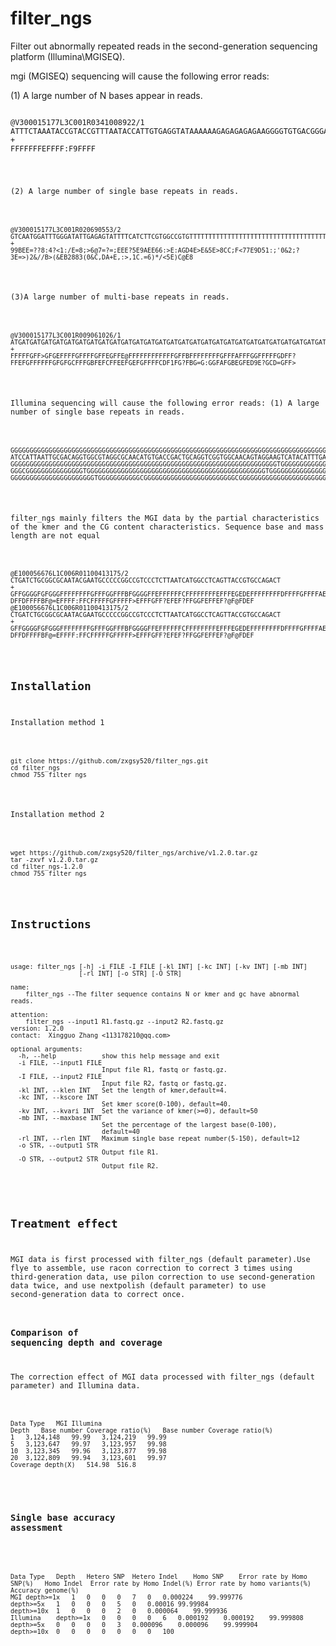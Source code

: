 # filter_ngs
Filter out abnormally repeated reads in the second-generation sequencing platform (Illumina\MGISEQ).

mgi (MGISEQ) sequencing will cause the following error reads:

(1) A large number of N bases appear in reads.
<pre><code>
@V300015177L3C001R0341008922/1
ATTTCTAAATACCGTACCGTTTAATACCATTGTGAGGTATAAAAAAGAGAGAGAGAAGGGGTGTGACGGGACAGAAGAACTACTGGCTATGCATCCGTGTTTTATTCTATATTAACACCAGTATCAAAGCCATCGACATTCGNNNNNNNN
+
FFFFFFFEFFFF:F9FFFF<FFGFFFEFFFF@FFDFEFFFFFFFFFFFFFDFFFFFFFFFEFFFF=BFEFFFFFFFFFFFFFFFFFFF5FEFFFFFFFFFFEF9FFFFBFFFEFEFFFFFAFGFFFFF=9FFFFF4FF:EF;!FFFF<DE
</code></pre>
(2) A large number of single base repeats in reads.
<pre><code>
@V300015177L3C001R020690553/2
GTCAATGGATTTGGGATATTGAGAGTATTTTCATCTTCGTGGCCGTGTTTTTTTTTTTTTTTTTTTTTTTTTTTTTTTTTTTTTTTTTTACTCCTTGGGAAAGAAGATGGAAACTTTGGGTTGCAAGGAGAGGGGGGGGCGGGGGGGGGG
+
99BEE=??8:4?<1:/E=8;>6@7=?=;EEE?5E9AEE66:>E:AGD4E>E&5E>8CC;F<77E9D<B85;;31F=??9E5=9E6;76)D3>51:;'0&2;?3E=>)2&//B>(&EB2883(0&C,DA+E,:>,1C.=6)*/<5E)C@E8
</code></pre>
(3)A large number of multi-base repeats in reads.
<pre><code>
@V300015177L3C001R009061026/1
ATGATGATGATGATGATGATGATGATGATGATGATGATGATGATGATGATGATGATGATGATGATGATGATGATGATGATGATGATGATGATGATGATGATGATGATGATGATGATGATGATGATGATGATGATGATGATGATGATGATG
+
FFFFFGFF>GFGEFFFFGFFFFGFFEGFFE@FFFFFFFFFFFFGFFBFFFFFFFFGFFFAFFFGGFFFFFGDFF?FFEFGFFFFFFGFGFGCFFFGBFEFCFFEEFGEFGFFFFCDF1FG?FBG=G:GGFAFGBEGFED9E?GCD=GFF>
</code></pre>

Illumina sequencing will cause the following error reads:
(1) A large number of single base repeats in reads.
<pre><code>
GGGGGGGGGGGGGGGGGGGGGGGGGGGGGGGGGGGGGGGGGGGGGGGGGGGGGGGGGGGGGGGGGGGGGGGGGGGGGGGGGGGGGGGGGGGGGGGGGGGGGGGGGGGGGGGGGGGGGGGGGGGGGGGGGGGGGGGGGGGGGGGGGGGGGG
ATCCATTAATTGCGACAGGTGGCGTAGGCGCAACATGTGACCGACTGCAGGTCGGTGGCAACAGTAGGAAGTCATACATTTGAGATCGGAAGAGCGTCGTGTAGGGAAAGAGTGTCGTGGGGGGGGGGGGGGGGGGGGGGGGGGGGGGGG
GGGGGGGGGGGGGGGGGGGGGGGGGGGGGGGGGGGGGGGGGGGGGGGGGGGGGGGGGGGGGGGGGGGGGGTGGGGGGGGGGGGGGGGGGGGGGGGGGGGGGGGGGGGGGGGGGGGGGGGGGGTGGGGGGGGGGGGGGGGGGGGGGGGGGG
GGGCGGGGGGGGGGGGGGGTGGGGGGGGGGGGGGGGGGGGGGGGGGGGGGGGGGGGGGGGGGGGGGGTGGGGGGGGGGGGGGGGGGGGGGGGGGGGGGGGGGGGGGGGGGGGGGGTGGGGGGGGGGGGGGGGGGGGGGGGGGGGGGGGGG
GGGGGGGGGGGGGGGGGGGGGGTGGGGGGGGGGGCGGGGGGGGGGGGGGGGGGGGGGGGCGGGGGGGGGGGGGGGGGGGGGGGGGGGGGGGGGGGGGGGGGGGGGGGGGGGGGGGGGGGGGGGGGGGGGGGGGGGGGGGGGGGGGGGGGG
</code></pre>

filter_ngs mainly filters the MGI data by the partial characteristics of the kmer and the CG content characteristics.
Sequence base and mass length are not equal
<pre><code>
@E100056676L1C006R01100413175/2
CTGATCTGCGGCGCAATACGAATGCCCCCGGCCGTCCCTCTTAATCATGGCCTCAGTTACCGTGCCAGACT
+
GFFGGGGFGFGGGFFFFFFFFGFFFGGFFFBFGGGGFFEFFFFFFCFFFFFFFFEFFFEGEDEFFFFFFFFDFFFFGFFFFAEFF?DFFDFFFFBF@=EFFFF:FFCFFFFFGFFFFF>EFFFGFF?EFEF?FFGGFEFFEF?@F@FDEF
@E100056676L1C006R01100413175/2
CTGATCTGCGGCGCAATACGAATGCCCCCGGCCGTCCCTCTTAATCATGGCCTCAGTTACCGTGCCAGACT
+
GFFGGGGFGFGGGFFFFFFFFGFFFGGFFFBFGGGGFFEFFFFFFCFFFFFFFFEFFFEGEDEFFFFFFFFDFFFFGFFFFAEFF?DFFDFFFFBF@=EFFFF:FFCFFFFFGFFFFF>EFFFGFF?EFEF?FFGGFEFFEF?@F@FDEF
</code></pre>


## Installation
Installation method 1
<pre><code>
git clone https://github.com/zxgsy520/filter_ngs.git
cd filter_ngs
chmod 755 filter_ngs
</code></pre>

Installation method 2
<pre><code>
wget https://github.com/zxgsy520/filter_ngs/archive/v1.2.0.tar.gz
tar -zxvf v1.2.0.tar.gz
cd filter_ngs-1.2.0
chmod 755 filter_ngs
</code></pre>

## Instructions
<pre><code>
usage: filter_ngs [-h] -i FILE -I FILE [-kl INT] [-kc INT] [-kv INT] [-mb INT]
                  [-rl INT] [-o STR] [-O STR]

name:
    filter_ngs --The filter sequence contains N or kmer and gc have abnormal reads.

attention:
    filter_ngs --input1 R1.fastq.gz --input2 R2.fastq.gz
version: 1.2.0
contact:  Xingguo Zhang <113178210@qq.com>    

optional arguments:
  -h, --help            show this help message and exit
  -i FILE, --input1 FILE
                        Input file R1, fastq or fastq.gz.
  -I FILE, --input2 FILE
                        Input file R2, fastq or fastq.gz.
  -kl INT, --klen INT   Set the length of kmer,default=4.
  -kc INT, --kscore INT
                        Set kmer score(0-100), default=40.
  -kv INT, --kvari INT  Set the variance of kmer(>=0), default=50
  -mb INT, --maxbase INT
                        Set the percentage of the largest base(0-100),
                        default=40
  -rl INT, --rlen INT   Maximum single base repeat number(5-150), default=12
  -o STR, --output1 STR
                        Output file R1.
  -O STR, --output2 STR
                        Output file R2.
 </code></pre>

## Treatment effect
MGI data is first processed with filter_ngs (default parameter).Use flye to assemble, use racon correction to correct 3 times using third-generation data, use pilon correction to use second-generation data twice, and use nextpolish (default parameter) to use second-generation data to correct once.
### Comparison of sequencing depth and coverage
The correction effect of MGI data processed with filter_ngs (default parameter) and Illumina data.
<pre><code>
Data Type	MGI	Illumina
Depth	Base number	Coverage ratio(%)	Base number	Coverage ratio(%)
1	3,124,148	99.99	3,124,219	99.99
5	3,123,647	99.97	3,123,957	99.98
10	3,123,345	99.96	3,123,877	99.98
20	3,122,809	99.94	3,123,601	99.97
Coverage depth(X)	514.98	516.8
 </code></pre>
 ### Single base accuracy assessment
 <pre><code>
Data Type	Depth	Hetero SNP	Hetero Indel	Homo SNP	Error rate by Homo SNP(%)	Homo Indel	Error rate by Homo Indel(%)	Error rate by homo variants(%)	Accuracy genome(%)
MGI	depth>=1x	1	0	0	0	7	0	0.000224	99.999776
depth>=5x	1	0	0	0	5	0	0.00016	99.99984
depth>=10x	1	0	0	0	2	0	0.000064	99.999936
Illumina	depth>=1x	0	0	0	0	6	0.000192	0.000192	99.999808
depth>=5x	0	0	0	0	3	0.000096	0.000096	99.999904
depth>=10x	0	0	0	0	0	0	0	100
 </code></pre>

